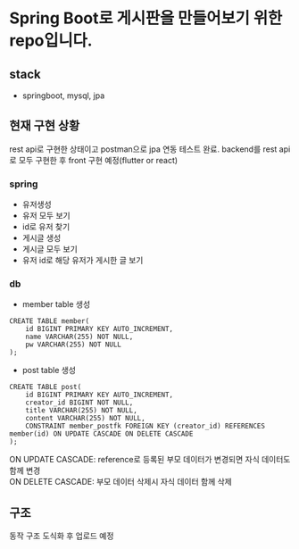 # Spring Boot로 게시판을 만들어보기 위한 repo입니다.

## stack
- springboot, mysql, jpa

## 현재 구현 상황

rest api로 구현한 상태이고 postman으로 jpa 연동 테스트 완료.
backend를 rest api로 모두 구현한 후 front 구현 예정(flutter or react)

### spring
- 유저생성
- 유저 모두 보기
- id로 유저 찾기
- 게시글 생성
- 게시글 모두 보기
- 유저 id로 해당 유저가 게시한 글 보기

### db
- member table 생성 
```roomsql
CREATE TABLE member(
    id BIGINT PRIMARY KEY AUTO_INCREMENT,
    name VARCHAR(255) NOT NULL,
    pw VARCHAR(255) NOT NULL
);
```

- post table 생성
```roomsql
CREATE TABLE post(
    id BIGINT PRIMARY KEY AUTO_INCREMENT,
    creator_id BIGINT NOT NULL,
    title VARCHAR(255) NOT NULL,
    content VARCHAR(255) NOT NULL,
    CONSTRAINT member_postfk FOREIGN KEY (creator_id) REFERENCES member(id) ON UPDATE CASCADE ON DELETE CASCADE
);
```
ON UPDATE CASCADE: reference로 등록된 부모 데이터가 변경되면 자식 데이터도 함께 변경<br/>
ON DELETE CASCADE: 부모 데이터 삭제시 자식 데이터 함께 삭제


## 구조
동작 구조 도식화 후 업로드 예정 <br/>

[//]: # (![structure]&#40;./assets/structure.png&#41;)
